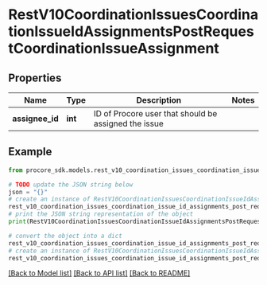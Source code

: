 # RestV10CoordinationIssuesCoordinationIssueIdAssignmentsPostRequestCoordinationIssueAssignment


## Properties

Name | Type | Description | Notes
------------ | ------------- | ------------- | -------------
**assignee_id** | **int** | ID of Procore user that should be assigned the issue | 

## Example

```python
from procore_sdk.models.rest_v10_coordination_issues_coordination_issue_id_assignments_post_request_coordination_issue_assignment import RestV10CoordinationIssuesCoordinationIssueIdAssignmentsPostRequestCoordinationIssueAssignment

# TODO update the JSON string below
json = "{}"
# create an instance of RestV10CoordinationIssuesCoordinationIssueIdAssignmentsPostRequestCoordinationIssueAssignment from a JSON string
rest_v10_coordination_issues_coordination_issue_id_assignments_post_request_coordination_issue_assignment_instance = RestV10CoordinationIssuesCoordinationIssueIdAssignmentsPostRequestCoordinationIssueAssignment.from_json(json)
# print the JSON string representation of the object
print(RestV10CoordinationIssuesCoordinationIssueIdAssignmentsPostRequestCoordinationIssueAssignment.to_json())

# convert the object into a dict
rest_v10_coordination_issues_coordination_issue_id_assignments_post_request_coordination_issue_assignment_dict = rest_v10_coordination_issues_coordination_issue_id_assignments_post_request_coordination_issue_assignment_instance.to_dict()
# create an instance of RestV10CoordinationIssuesCoordinationIssueIdAssignmentsPostRequestCoordinationIssueAssignment from a dict
rest_v10_coordination_issues_coordination_issue_id_assignments_post_request_coordination_issue_assignment_from_dict = RestV10CoordinationIssuesCoordinationIssueIdAssignmentsPostRequestCoordinationIssueAssignment.from_dict(rest_v10_coordination_issues_coordination_issue_id_assignments_post_request_coordination_issue_assignment_dict)
```
[[Back to Model list]](../README.md#documentation-for-models) [[Back to API list]](../README.md#documentation-for-api-endpoints) [[Back to README]](../README.md)


